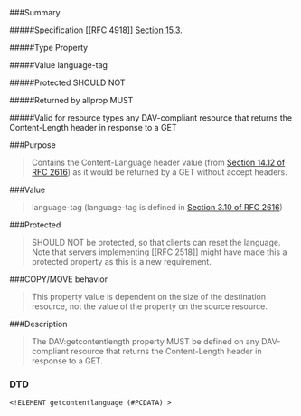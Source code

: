 <!-- --- title: DAV::getcontentlanguage -->

<div id="summary-box" markdown="1">
###Summary

#####Specification
[[RFC 4918]]
[Section 15.3](http://tools.ietf.org/html/rfc4918#section-15.3).

#####Type
Property

#####Value
language-tag

#####Protected
SHOULD NOT

#####Returned by allprop
MUST

#####Valid for resource types
any DAV-compliant resource that returns the Content-Length header in response to a GET
</div>

###Purpose
> Contains the Content-Language header value (from [Section 14.12 of RFC 2616](http://tools.ietf.org/html/rfc2616#section-14.12)) as it would be returned by a GET without accept headers.

###Value
> language-tag (language-tag is defined in [Section 3.10 of RFC 2616](http://tools.ietf.org/html/rfc2616#section-3.10))

###Protected
> SHOULD NOT be protected, so that clients can reset the language. Note that servers implementing [[RFC 2518]] might have made this a protected property as this is a new requirement.

###COPY/MOVE behavior
> This property value is dependent on the size of the destination resource, not the value of the property on the source resource.

###Description
> The DAV:getcontentlength property MUST be defined on any DAV-compliant resource that returns the Content-Length header in response to a GET.

### DTD
> 
```
<!ELEMENT getcontentlanguage (#PCDATA) >

```

